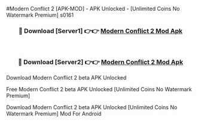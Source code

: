 #Modern Conflict 2 [APK-MOD] - APK Unlocked - [Unlimited Coins No Watermark Premium] s0161



<div align="center">

<h3>🔴 Download [Server1] 👉👉 <a href="https://momento.my/?title=Modern_Conflict_2">Modern Conflict 2 Mod Apk</a></h3><br>

<h3>🔴 Download [Server2] 👉👉 <a href="https://momento.my/?title=Modern_Conflict_2">Modern Conflict 2 Mod Apk</a></h3>
</div>



Download Modern Conflict 2 beta APK Unlocked

Free Modern Conflict 2 beta APK Unlocked [Unlimited Coins No Watermark Premium]

Download Modern Conflict 2 beta APK Unlocked [Unlimited Coins No Watermark Premium] Mod For Android
